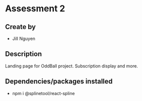 # Assessment 2

## Create by
- Jill Nguyen

## Description
Landing page for OddBall project. Subscription display and more.

## Dependencies/packages installed
- npm i @splinetool/react-spline
